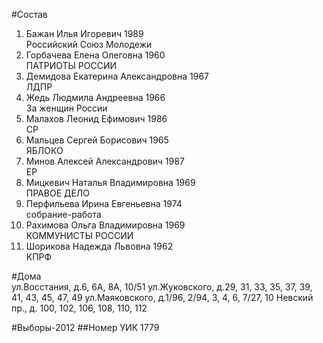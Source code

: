 #Состав
1. Бажан Илья Игоревич 1989   
    Российский Союз Молодежи
2. Горбачева Елена Олеговна 1960   
    ПАТРИОТЫ РОССИИ
3. Демидова Екатерина Александровна 1967   
    ЛДПР
4. Жедь Людмила Андреевна 1966   
    За женщин России
5. Малахов Леонид Ефимович 1986   
    СР
6. Мальцев Сергей Борисович 1965   
    ЯБЛОКО
7. Минов Алексей Александрович 1987   
    ЕР
8. Мицкевич Наталья Владимировна 1969   
    ПРАВОЕ ДЕЛО
9. Перфильева Ирина Евгеньевна 1974   
    собрание-работа
10. Рахимова Ольга Владимировна 1969   
    КОММУНИСТЫ РОССИИ
11. Шорикова Надежда Львовна 1962   
    КПРФ

#Дома  
ул.Восстания, д.6, 6А, 8А, 10/51 ул.Жуковского, д.29, 31, 33, 35, 37, 39, 41, 43, 45, 47, 49 ул.Маяковского, д.1/96, 2/94, 3, 4, 6, 7/27, 10 Невский пр., д. 100, 102, 106, 108, 110, 112

#Выборы-2012
##Номер УИК
1779
